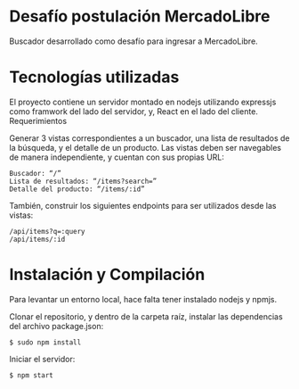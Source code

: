 # Desafío postulación MercadoLibre

Buscador desarrollado como desafío para ingresar a MercadoLibre.

# Tecnologías utilizadas

El proyecto contiene un servidor montado en nodejs utilizando expressjs como framwork del lado del servidor, y, React en el lado del cliente.
Requerimientos

Generar 3 vistas correspondientes a un buscador, una lista de resultados de la búsqueda, y el detalle de un producto. Las vistas deben ser navegables de manera independiente, y cuentan con sus propias URL:

    Buscador: “/”
    Lista de resultados: “/items?search=”
    Detalle del producto: “/items/:id”

También, construir los siguientes endpoints para ser utilizados desde las vistas:

    /api/items?q=:query
    /api/items/:id

# Instalación y Compilación

Para levantar un entorno local, hace falta tener instalado nodejs y npmjs.

Clonar el repositorio, y dentro de la carpeta raíz, instalar las dependencias del archivo package.json:

    $ sudo npm install

Iniciar el servidor:

    $ npm start


